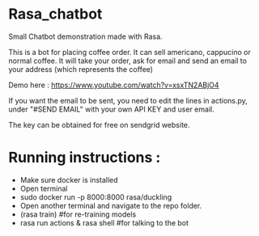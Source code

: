 # Rasa_chatbot
Small Chatbot demonstration made with Rasa. 

This is a bot for placing coffee order. 
It can sell americano, cappucino or normal coffee. 
It will take your order, ask for email and send an email to your address (which represents the coffee)

Demo here : https://www.youtube.com/watch?v=xsxTN2ABjO4

If you want the email to be sent, you need to edit the lines in actions.py, under "#SEND EMAIL" with your own API KEY and user email. 

The key can be obtained for free on sendgrid website. 

# Running instructions : 

- Make sure docker is installed 
- Open terminal 
- sudo docker run -p 8000:8000 rasa/duckling
- Open another terminal and navigate to the repo folder. 
- (rasa train) #for re-training models
- rasa run actions & rasa shell #for talking to the bot
